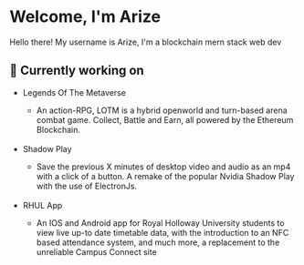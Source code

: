 # Welcome, I'm Arize

Hello there! My username is Arize, I'm a blockchain mern stack web dev

<div>

## 🧱 Currently working on
<ul>
    <li>Legends Of The Metaverse</li>
    <ul>
        <li>An action-RPG, LOTM is a hybrid openworld and turn-based arena combat game. Collect, Battle and Earn, all powered by the Ethereum Blockchain.</li>
    </ul>
    <br/>
    <li>Shadow Play</li>
    <ul>
        <li>Save the previous X minutes of desktop video and audio as an mp4 with a click of a button. A remake of the popular Nvidia Shadow Play with the use of ElectronJs.</li>
    </ul>
    <br/>
    <li>RHUL App</li>
    <ul>
        <li>An IOS and Android app for Royal Holloway University students to view live up-to date timetable data, with the introduction to an NFC based attendance system, and much more, a replacement to the unreliable Campus Connect site</li>
    </ul>
</ul>
